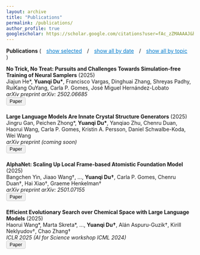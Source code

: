 ```yaml
---
layout: archive
title: "Publications"
permalink: /publications/
author_profile: true
googlescholar: https://scholar.google.com/citations?user=fAc_zZMAAAAJ&hl=en
---
```


<!DOCTYPE html>
<html>
<head>
  <meta charset="utf-8">
  <title>Publications</title>
  <style>
    .filter-link {
      cursor: pointer;
      color: #007ACC;
      text-decoration: underline;
      margin: 0 10px;
    }
    #topicFilters {
      margin-bottom: 20px;
    }
    .paper-entry {
      margin-bottom: 1.5em;
    }
    .paper-button {
      cursor: pointer;
      background-color: #f0f0f0;
      border: 1px solid #ccc;
      padding: 3px 8px;
      border-radius: 4px;
      font-size: 0.9em;
    }
    .paper-button:hover {
      background-color: #e6e6e6;
    }
  </style>
</head>
<body>

<!-- Top line: Publications ( show selected / show all by date / show all by topic ) -->
<p>
  <strong>Publications</strong>
  ( 
    <span class="filter-link" onclick="filterPublications('selected')">show selected</span> / 
    <span class="filter-link" onclick="filterPublications('date')">show all by date</span> / 
    <span class="filter-link" onclick="filterPublications('topic')">show all by topic</span>
  )
</p>

<!-- Topics line (hidden by default until "show all by topic") -->
<div id="topicFilters" style="display: none;">
  Topics: 
  <span class="filter-link" onclick="filterPublications('Generative Models')">Generative Models</span> / 
  <span class="filter-link" onclick="filterPublications('Stochastic Control & Sampling')">Stochastic Control &amp; Sampling</span> / 
  <span class="filter-link" onclick="filterPublications('Equivariant Neural Networks')">Equivariant Neural Networks</span> / 
  <span class="filter-link" onclick="filterPublications('Large Language Models')">Large Language Models</span>
</div>

<!-- The publication list -->
<div id="publications">

  <!-- Example: Preprint / Not Selected -->
  <div class="paper-entry" data-selected="false" data-date="2025" data-topics="Stochastic Control & Sampling">
    <strong>No Trick, No Treat: Pursuits and Challenges Towards Simulation-free Training of Neural Samplers</strong> (2025)<br>
    Jiajun He*, <strong>Yuanqi Du*</strong>, Francisco Vargas, Dinghuai Zhang, Shreyas Padhy, RuiKang OuYang, Carla P. Gomes, José Miguel Hernández-Lobato<br>
    <em>arXiv preprint arXiv: 2502.06685</em><br>
    <button class="paper-button" onclick="window.open('https://arxiv.org/abs/2502.06685','_blank')">Paper</button>
  </div>

  <div class="paper-entry" data-selected="false" data-date="2025" data-topics="Large Language Models">
    <strong>Large Language Models Are Innate Crystal Structure Generators</strong> (2025)<br>
    Jingru Gan, Peichen Zhong*, <strong>Yuanqi Du*</strong>, Yanqiao Zhu, Chenru Duan, Haorui Wang, Carla P. Gomes, Kristin A. Persson, Daniel Schwalbe-Koda, Wei Wang<br>
    <em>arXiv preprint (coming soon)</em><br>
    <button class="paper-button">Paper</button> <!-- link not provided yet -->
  </div>

  <div class="paper-entry" data-selected="false" data-date="2025" data-topics="Equivariant Neural Networks">
    <strong>AlphaNet: Scaling Up Local Frame-based Atomistic Foundation Model</strong> (2025)<br>
    Bangchen Yin, Jiaao Wang†, ..., <strong>Yuanqi Du†</strong>, Carla P. Gomes, Chenru Duan†, Hai Xiao†, Graeme Henkelman†<br>
    <em>arXiv preprint arXiv: 2501.07155</em><br>
    <button class="paper-button" onclick="window.open('https://arxiv.org/abs/2501.07155','_blank')">Paper</button>
  </div>

  <!-- Selected publication -->
  <div class="paper-entry" data-selected="true" data-date="2025" data-topics="Large Language Models">
    <strong>Efficient Evolutionary Search over Chemical Space with Large Language Models</strong> (2025)<br>
    Haorui Wang*, Marta Skreta*, ..., <strong>Yuanqi Du†</strong>, Alán Aspuru-Guzik†, Kirill Neklyudov†, Chao Zhang†<br>
    <em>ICLR 2025 (AI for Science workshop ICML 2024)</em><br>
    <button class="paper-button" onclick="window.open('https://molleo.github.io/','_blank')">Paper</button>
  </div>

  <!-- Add the rest of your publications similarly... -->
  <!-- Just remove the square brackets around the title, remove the link text, and use a button. -->
  <!-- Also keep data-selected, data-date, data-topics for filtering. -->

</div>

<script>
  function filterPublications(filter) {
    const pubs = document.querySelectorAll('#publications .paper-entry');
    const topicFilters = document.getElementById('topicFilters');

    if (filter === 'topic') {
      // Reveal topic line, show all
      topicFilters.style.display = 'block';
      pubs.forEach(pub => pub.style.display = 'block');
      return;
    } else if (filter === 'selected') {
      topicFilters.style.display = 'none';
      pubs.forEach(pub => {
        pub.style.display = (pub.dataset.selected === 'true') ? 'block' : 'none';
      });
      return;
    } else if (filter === 'date') {
      topicFilters.style.display = 'none';
      // Show all; optionally sort by date if you want
      pubs.forEach(pub => pub.style.display = 'block');
      return;
    } else {
      // Filter by topic
      topicFilters.style.display = 'block';
      pubs.forEach(pub => {
        if (pub.dataset.topics && pub.dataset.topics.includes(filter)) {
          pub.style.display = 'block';
        } else {
          pub.style.display = 'none';
        }
      });
      // Optionally scroll to the first match
      const firstMatch = document.querySelector(`#publications .paper-entry[data-topics*="${filter}"]`);
      if (firstMatch) {
        firstMatch.scrollIntoView({ behavior: 'smooth' });
      }
    }
  }

  // Default to selected on load
  window.onload = function() {
    filterPublications('selected');
  };
</script>

</body>
</html>
